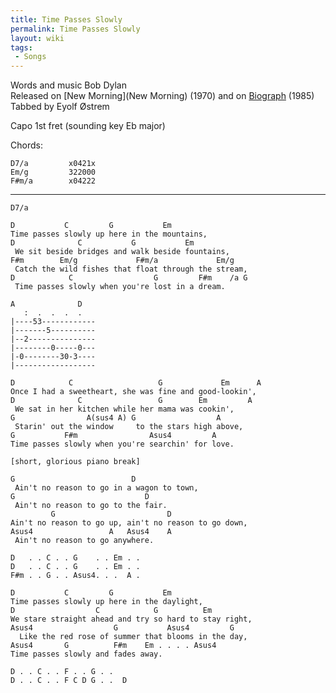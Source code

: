 ```yaml
---
title: Time Passes Slowly
permalink: Time Passes Slowly
layout: wiki
tags:
 - Songs
---
```


Words and music Bob Dylan  
Released on [New Morning](New Morning) (1970) and on
[Biograph](Biograph) (1985)  
Tabbed by Eyolf Østrem

Capo 1st fret (sounding key Eb major)

Chords:

    D7/a         x0421x
    Em/g         322000
    F#m/a        x04222

* * * * *

    D7/a

    D           C         G           Em
    Time passes slowly up here in the mountains,
    D              C           G           Em
     We sit beside bridges and walk beside fountains,
    F#m        Em/g             F#m/a             Em/g
     Catch the wild fishes that float through the stream,
    D            C                  G         F#m    /a G
     Time passes slowly when you're lost in a dream.

    A              D
       :  .  .  .  .
    |----53------------
    |-------5----------
    |--2---------------
    |--------0-----0---
    |-0--------30-3----
    |------------------

    D            C                   G             Em      A
    Once I had a sweetheart, she was fine and good-lookin',
    D              C                 G        Em         A
     We sat in her kitchen while her mama was cookin',
    G                A(sus4 A) G                  A
     Starin' out the window     to the stars high above,
    G           F#m                Asus4         A
    Time passes slowly when you're searchin' for love.

    [short, glorious piano break]

    G                          D
     Ain't no reason to go in a wagon to town,
    G                             D
     Ain't no reason to go to the fair.
             G                         D
    Ain't no reason to go up, ain't no reason to go down,
    Asus4                 A   Asus4    A
     Ain't no reason to go anywhere.

    D   . . C . . G    . . Em . .
    D   . . C . . G    . . Em . .
    F#m . . G . . Asus4. . .  A .

    D           C         G           Em
    Time passes slowly up here in the daylight,
    D                  C            G          Em
    We stare straight ahead and try so hard to stay right,
    Asus4                  G           Asus4         G
      Like the red rose of summer that blooms in the day,
    Asus4       G          F#m    Em . . . . Asus4
    Time passes slowly and fades away.

    D . . C . . F . . G . .
    D . . C . . F C D G . .  D

